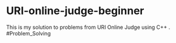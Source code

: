 # URI-online-judge-beginner
This is my solution to problems from URI Online Judge using C++ . #Problem_Solving

